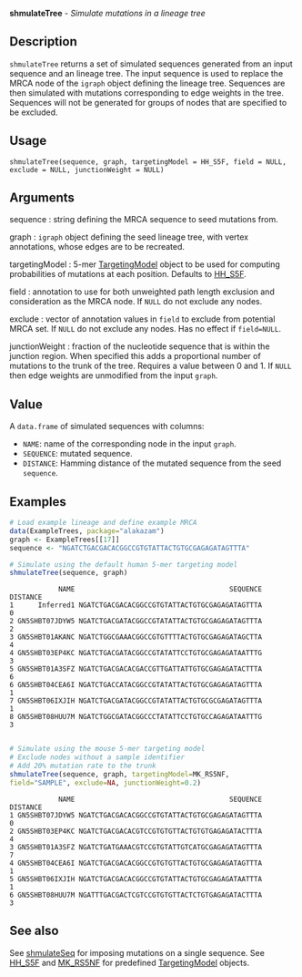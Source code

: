 





**shmulateTree** - *Simulate mutations in a lineage tree*

Description
--------------------

`shmulateTree` returns a set of simulated sequences generated from an input sequence and an
lineage tree. The input sequence is used to replace the MRCA node of the `igraph` object
defining the lineage tree. Sequences are then simulated with mutations corresponding to edge 
weights in the tree. Sequences will not be generated for groups of nodes that are specified 
to be excluded.


Usage
--------------------
```
shmulateTree(sequence, graph, targetingModel = HH_S5F, field = NULL,
exclude = NULL, junctionWeight = NULL)
```

Arguments
-------------------

sequence
:   string defining the MRCA sequence to seed mutations from.

graph
:   `igraph` object defining the seed lineage tree, with 
vertex annotations, whose edges are to be recreated.

targetingModel
:   5-mer [TargetingModel](TargetingModel-class.md) object to be used for computing 
probabilities of mutations at each position. Defaults to
[HH_S5F](HH_S5F.md).

field
:   annotation to use for both unweighted path length exclusion and
consideration as the MRCA node. If `NULL` do not exclude 
any nodes.

exclude
:   vector of annotation values in `field` to exclude from potential
MRCA set. If `NULL` do not exclude any nodes. 
Has no effect if `field=NULL`.

junctionWeight
:   fraction of the nucleotide sequence that is within the junction 
region. When specified this adds a proportional number of  
mutations to the trunk of the tree. Requires a value between 
0 and 1. If `NULL` then edge weights are unmodified
from the input `graph`.




Value
-------------------

A `data.frame` of simulated sequences with columns:

+  `NAME`:      name of the corresponding node in the input 
`graph`.  
+  `SEQUENCE`:  mutated sequence.
+  `DISTANCE`:  Hamming distance of the mutated sequence from 
the seed `sequence`.




Examples
-------------------

```R
# Load example lineage and define example MRCA
data(ExampleTrees, package="alakazam")
graph <- ExampleTrees[[17]]
sequence <- "NGATCTGACGACACGGCCGTGTATTACTGTGCGAGAGATAGTTTA"

# Simulate using the default human 5-mer targeting model
shmulateTree(sequence, graph)

```


```
            NAME                                      SEQUENCE DISTANCE
1      Inferred1 NGATCTGACGACACGGCCGTGTATTACTGTGCGAGAGATAGTTTA        0
2 GN5SHBT07JDYW5 NGATCTGACGATACGGCCGTATATTACTGTGCGAGAGATAGTTTA        2
3 GN5SHBT01AKANC NGATCTGGCGAAACGGCCGTGTTTTACTGTGCGAGAGATAGCTTA        4
4 GN5SHBT03EP4KC NGATCTGACGATACGGCCGTATATTCCTGTGCGAGAGATAATTTG        3
5 GN5SHBT01A3SFZ NGATCTGACGACACGACCGTTGATTATTGTGCGAGAGATACTTTA        6
6 GN5SHBT04CEA6I NGATCTGACCATACGGCCGTATATTACTGTGCGAGAGATAGTTTA        1
7 GN5SHBT06IXJIH NGATCTGACGATACGGCCGTATATTACTGTGCGCGAGATAGTTTA        1
8 GN5SHBT08HUU7M NGATCTGGCGATACGGCCCTATATTCCTGTGCCAGAGATAATTTG        3

```


```R

# Simulate using the mouse 5-mer targeting model
# Exclude nodes without a sample identifier
# Add 20% mutation rate to the trunk
shmulateTree(sequence, graph, targetingModel=MK_RS5NF,
field="SAMPLE", exclude=NA, junctionWeight=0.2)
```


```
            NAME                                      SEQUENCE DISTANCE
1 GN5SHBT07JDYW5 NGATCTGACGACACGGCCGTGTATTACTGTGCGAGAGATAGTTTA        0
2 GN5SHBT03EP4KC NGATCTGACGACACGTCCGTGTGTTACTGTGTGAGAGATACTTTA        4
3 GN5SHBT01A3SFZ NGATCTGATGAAACGTCCGTGTATTGTCATGCGAGAGATAGTTTA        7
4 GN5SHBT04CEA6I NGATCTGACGACACGGCCGTGTGTTACTGTGCGAGAGATAGTTTA        1
5 GN5SHBT06IXJIH NGATCTGACGACACGGCCGTGTATTACTGTGCGAGAGATAATTTA        1
6 GN5SHBT08HUU7M NGATTTGACGACTCGTCCGTGTGTTACTCTGTGAGAGATACTTTA        3

```



See also
-------------------

See [shmulateSeq](shmulateSeq.md) for imposing mutations on a single sequence. 
See [HH_S5F](HH_S5F.md) and [MK_RS5NF](MK_RS5NF.md) for predefined 
[TargetingModel](TargetingModel-class.md) objects.



